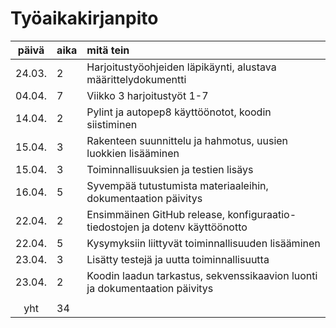 # Työaikakirjanpito

| päivä | aika | mitä tein  |
| :----:|:-----| :-----|
| 24.03. | 2    | Harjoitustyöohjeiden läpikäynti, alustava määrittelydokumentti |
| 04.04. | 7    | Viikko 3 harjoitustyöt 1-7 |
| 14.04. | 2    | Pylint ja autopep8 käyttöönotot, koodin siistiminen |
| 15.04. | 3    | Rakenteen suunnittelu ja hahmotus, uusien luokkien lisääminen |
| 15.04. | 3    | Toiminnallisuuksien ja testien lisäys |
| 16.04. | 5    | Syvempää tutustumista materiaaleihin, dokumentaation päivitys |
| 22.04. | 2    | Ensimmäinen GitHub release, konfiguraatio-tiedostojen ja dotenv käyttöönotto |
| 22.04. | 5    | Kysymyksiin liittyvät toiminnallisuuden lisääminen |
| 23.04. | 3    | Lisätty testejä ja uutta toiminnallisuutta |
| 23.04. | 2    | Koodin laadun tarkastus, sekvenssikaavion luonti ja dokumentaation päivitys |
|  |     |  |
| yht    | 34   | | 
